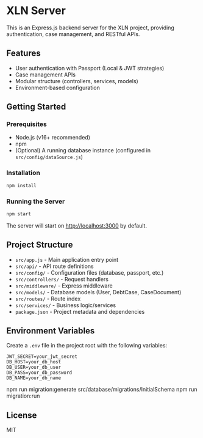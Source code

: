 # XLN Server

This is an Express.js backend server for the XLN project, providing authentication, case management, and RESTful APIs.

## Features

- User authentication with Passport (Local & JWT strategies)
- Case management APIs
- Modular structure (controllers, services, models)
- Environment-based configuration

## Getting Started

### Prerequisites

- Node.js (v16+ recommended)
- npm
- (Optional) A running database instance (configured in `src/config/dataSource.js`)

### Installation

```bash
npm install
```

### Running the Server

```bash
npm start
```

The server will start on [http://localhost:3000](http://localhost:3000) by default.

## Project Structure

- `src/app.js` - Main application entry point
- `src/api/` - API route definitions
- `src/config/` - Configuration files (database, passport, etc.)
- `src/controllers/` - Request handlers
- `src/middleware/` - Express middleware
- `src/models/` - Database models (User, DebtCase, CaseDocument)
- `src/routes/` - Route index
- `src/services/` - Business logic/services
- `package.json` - Project metadata and dependencies

## Environment Variables

Create a `.env` file in the project root with the following variables:

```
JWT_SECRET=your_jwt_secret
DB_HOST=your_db_host
DB_USER=your_db_user
DB_PASS=your_db_password
DB_NAME=your_db_name
```

npm run migration:generate src/database/migrations/InitialSchema
npm run migration:run

## License

MIT

